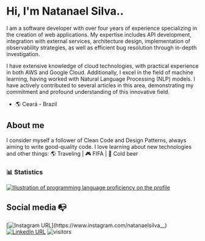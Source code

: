 # Hi, I'm Natanael Silva..

I am a software developer with over four years of experience specializing in the creation of web applications. My expertise includes API development, integration with external services, architecture design, implementation of observability strategies, as well as efficient bug resolution through in-depth investigation.

I have extensive knowledge of cloud technologies, with practical experience in both AWS and Google Cloud. Additionally, I excel in the field of machine learning, having worked with Natural Language Processing (NLP) models. I have actively contributed to several articles in this area, demonstrating my commitment and profound understanding of this innovative field.

- 🌎 Ceará - Brazil

## About me

I consider myself a follower of Clean Code and Design Patterns, always aiming to write good-quality code. I love learning about new technologies and other things:
🌎 Traveling | 🎮 FIFA | :beer: Cold beer

### 📊 Statistics

<a href="https://github.com/felipealvescr" title="ilustração do mapeamento de linguagens">
  <img align="center" src="https://github-readme-stats.vercel.app/api/top-langs/?username=natanael-silvamt&theme=dracula&hide_langs_below=1" alt="Illustration of programming language proficiency on the profile"/>
</a>

## Social media :mailbox_with_no_mail:

[![Instagram URL](https://img.shields.io/twitter/url?color=%23fb3958&label=Follow&logo=instagram&logoColor=%23fb3958&style=flat-square&url=https%3A%2F%2Fwww.instagram.com%2Fnatanaelsilva__)](https://www.instagram.com/natanaelsilva__)
[![LinkedIn URL](https://img.shields.io/twitter/url?color=%230072b1&label=Connect&logo=linkedin&logoColor=%230072b1&style=flat-square&url=https%3A%2F%2Fwww.linkedin.com%2Fin%2Fnatanael-silva%2F)](https://www.linkedin.com/in/natanael-silva/)
![visitors](https://komarev.com/ghpvc/?username=natanael-silvamt&color=green)
